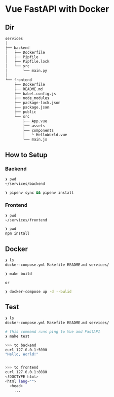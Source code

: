 # Vue FastAPI with Docker

## Dir

```bash
services
│
├── backend
│   ├── Dockerfile
│   ├── Pipfile
│   ├── Pipfile.lock
│   └── src
│       └── main.py
│
└── frontend
    ├── Dockerfile
    ├── README.md
    ├── babel.config.js
    ├── node_modules
    ├── package-lock.json
    ├── package.json
    ├── public
    └── src
        ├── App.vue
        ├── assets
        ├── components
        │   └ HelloWorld.vue
        └── main.js
```

## How to Setup

### Backend

```bash
❯ pwd
~/services/backend

❯ pipenv sync && pipenv install
```

### Frontend

```bash
❯ pwd
~/services/frontend

❯ pwd
npm install
```

## Docker

```bash
❯ ls
docker-compose.yml Makefile README.md services/

❯ make build

or

❯ docker-compose up -d --bulid
```

## Test

```bash
❯ ls
docker-compose.yml Makefile README.md services/

# this command runs ping to Vue and FastAPI
❯ make test

>>> to backend
curl 127.0.0.1:5000
"Hello, World!"


>>> to frontend
curl 127.0.0.1:8080
<!DOCTYPE html>
<html lang="">
  <head>
    ...
```
